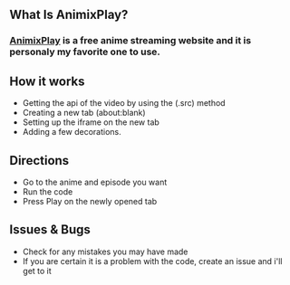 ## **What Is AnimixPlay?**
### <a href="https://animixplay.to/">AnimixPlay</a> is a free anime streaming website and it is personaly my favorite one to use.
## How it works
- Getting the api of the video by using the (.src) method
-  Creating a new tab (about:blank)
-  Setting up the iframe on the new tab
-   Adding a few decorations.
## Directions
- Go to the anime and episode you want
-  Run the code
-  Press Play on the newly opened tab

## Issues & Bugs
- Check for any mistakes you may have made 
- If you are certain it is a problem with the code, create an issue and i'll get to it
